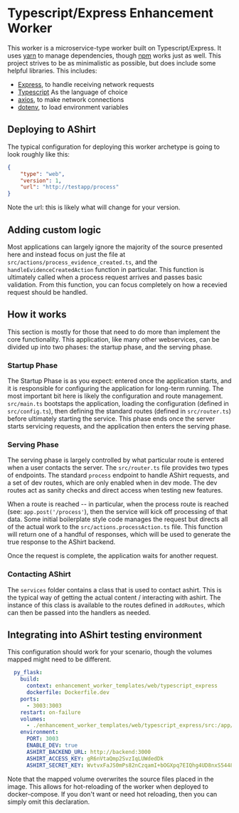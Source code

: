 # Typescript/Express Enhancement Worker

This worker is a microservice-type worker built on Typescript/Express.
It uses [yarn](https://yarnpkg.com/) to manage dependencies, though [npm](https://www.npmjs.com/) works just as well. This project strives to be as minimalistic as possible, but does include some helpful libraries. This includes:

* [Express](https://expressjs.com/), to handle receiving network requests
* [Typescript](https://www.typescriptlang.org/) As the language of choice
* [axios](https://axios-http.com/), to make network connections
* [dotenv](https://github.com/motdotla/dotenv#readme), to load environment variables

## Deploying to AShirt

The typical configuration for deploying this worker archetype is going to look roughly like this:

```json
{
    "type": "web", 
    "version": 1,
    "url": "http://testapp/process"
}
```

Note the url: this is likely what will change for your version.

## Adding custom logic

Most applications can largely ignore the majority of the source presented here and instead focus on just the file at `src/actions/process_evidence_created.ts`, and the `handleEvidenceCreatedAction` function in particular. This function is ultimately called when a process request arrives and passes basic validation. From this function, you can focus completely on how a recevied request should be handled.

## How it works

This section is mostly for those that need to do more than implement the core functionality. This application, like many other webservices, can be divided up into two phases: the startup phase, and the serving phase.

### Startup Phase

The Startup Phase is as you expect: entered once the application starts, and it is responsible for configuring the application for long-term running. The most important bit here is likely the configuration and route management. `src/main.ts` bootstaps the application, loading the configuration (defined in `src/config.ts`), then defining the standard routes (defined in `src/router.ts`) before ultimately starting the service. This phase ends once the server starts servicing requests, and the application then enters the serving phase.

### Serving Phase

The serving phase is largely controlled by what particular route is entered when a user contacts the server. The `src/router.ts` file provides two types of endpoints. The standard `process` endpoint to handle AShirt requests, and a set of dev routes, which are only enabled when in dev mode. The dev routes act as sanity checks and direct access when testing new features.

When a route is reached -- in particular, when the process route is reached (see: `app.post('/process'`), then the service will kick off processing of that data. Some initial boilerplate style code manages the request but directs all of the actual work to the `src/actions.processAction.ts` file. This function will return one of a handful of responses, which will be used to generate the true response to the AShirt backend.

Once the request is complete, the application waits for another request.

### Contacting AShirt

The `services` folder contains a class that is used to contact ashirt. This is the typical way of getting the actual content / interacting with ashirt. The instance of this class is available to the routes defined in `addRoutes`, which can then be passed into the handlers as needed.

## Integrating into AShirt testing environment

This configuration should work for your scenario, though the volumes mapped might need to be different.

```yaml
  py_flask:
    build:
      context: enhancement_worker_templates/web/typescript_express
      dockerfile: Dockerfile.dev
    ports:
      - 3003:3003
    restart: on-failure
    volumes:
      - ./enhancement_worker_templates/web/typescript_express/src:/app/src
    environment:
      PORT: 3003
      ENABLE_DEV: true
      ASHIRT_BACKEND_URL: http://backend:3000
      ASHIRT_ACCESS_KEY: gR6nVtaQmp2SvzIqLUWdedDk
      ASHIRT_SECRET_KEY: WvtvxFaJS0mPs82nCzqamI+bOGXpq7EIQhg4UD8nxS5448XG9N0gNAceJGBLPdCA3kAzC4MdUSHnKCJ/lZD++A==
```

Note that the mapped volume overwrites the source files placed in the image. This allows for hot-reloading of the worker when deployed to docker-compose. If you don't want or need hot reloading, then you can simply omit this declaration.
